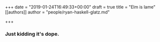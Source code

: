 +++
date = "2019-01-24T16:49:33+00:00"
draft = true
title = "Elm is lame"
[[authors]]
author = "people/ryan-haskell-glatz.md"

+++
### Just kidding it's dope.